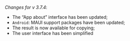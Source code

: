 _Changes for v 3.7.4_:
- The “App about” interface has been updated;
- `Android`: MAUI support packages have been updated;
- The result is now available for copying;
- The user interface has been simplified
